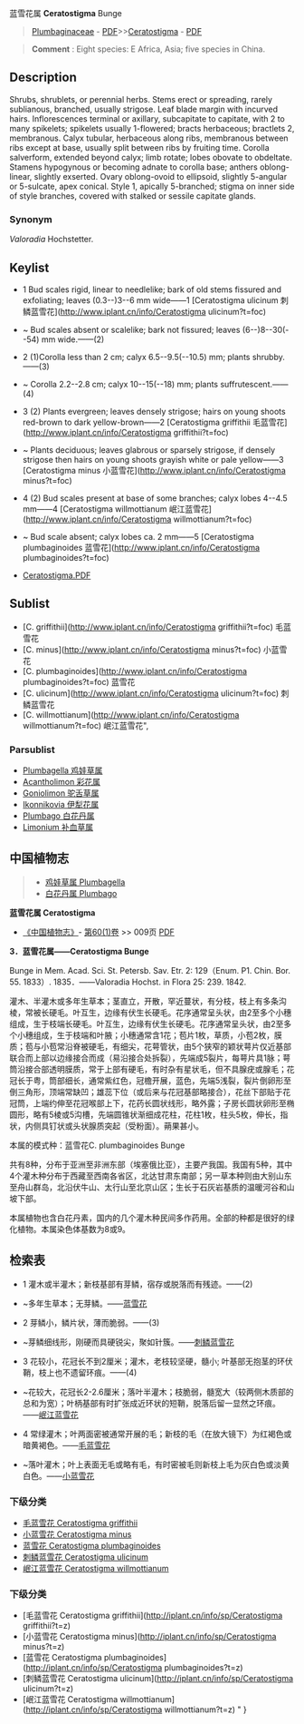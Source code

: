 蓝雪花属 **Ceratostigma** Bunge

> [Plumbaginaceae](http://www.iplant.cn/info/Plumbaginaceae?t=foc) - [PDF](http://www.iplant.cn/foc/pdf/Plumbaginaceae.pdf)>>[Ceratostigma](http://www.iplant.cn/info/Ceratostigma?t=foc) - [PDF](http://www.iplant.cn/foc/pdf/Ceratostigma.pdf)

> **Comment** : 
> Eight species: E Africa, Asia; five species in China.

## Description

Shrubs, shrublets, or perennial herbs. Stems erect or spreading, rarely sublianous, branched, usually strigose. Leaf blade margin with incurved hairs. Inflorescences terminal or axillary, subcapitate to capitate, with 2 to many spikelets; spikelets usually 1-flowered; bracts herbaceous; bractlets 2, membranous. Calyx tubular, herbaceous along ribs, membranous between ribs except at base, usually split between ribs by fruiting time. Corolla salverform, extended beyond calyx; limb rotate; lobes obovate to obdeltate. Stamens hypogynous or becoming adnate to corolla base; anthers oblong-linear, slightly exserted. Ovary oblong-ovoid to ellipsoid, slightly 5-angular or 5-sulcate, apex conical. Style 1, apically 5-branched; stigma on inner side of style branches, covered with stalked or sessile capitate glands.

### Synonym
*Valoradia* Hochstetter.

## Keylist

* 1 Bud scales rigid, linear to needlelike; bark of old stems fissured and exfoliating; leaves (0.3--)3--6 mm wide——1  [Ceratostigma ulicinum 刺鳞蓝雪花](http://www.iplant.cn/info/Ceratostigma ulicinum?t=foc)
* ~ Bud scales absent or scalelike; bark not fissured; leaves (6--)8--30(--54) mm wide.——(2)

* 2 (1)Corolla less than 2 cm; calyx 6.5--9.5(--10.5) mm; plants shrubby.——(3)
* ~ Corolla 2.2--2.8 cm; calyx 10--15(--18) mm; plants suffrutescent.——(4)

* 3 (2) Plants evergreen; leaves densely strigose; hairs on young shoots red-brown to dark yellow-brown——2  [Ceratostigma griffithii 毛蓝雪花](http://www.iplant.cn/info/Ceratostigma griffithii?t=foc)
* ~ Plants deciduous; leaves glabrous or sparsely strigose, if densely strigose then hairs on young shoots grayish white or pale yellow——3  [Ceratostigma minus 小蓝雪花](http://www.iplant.cn/info/Ceratostigma minus?t=foc)

* 4 (2) Bud scales present at base of some branches; calyx lobes 4--4.5 mm——4  [Ceratostigma willmottianum 岷江蓝雪花](http://www.iplant.cn/info/Ceratostigma willmottianum?t=foc)
* ~ Bud scale absent; calyx lobes ca. 2 mm——5  [Ceratostigma plumbaginoides 蓝雪花](http://www.iplant.cn/info/Ceratostigma plumbaginoides?t=foc)

* [Ceratostigma.PDF](http://www.iplant.cn/foc/pdf/Ceratostigma.pdf)

## Sublist

* [C.  griffithii](http://www.iplant.cn/info/Ceratostigma griffithii?t=foc)
 毛蓝雪花
* [C.  minus](http://www.iplant.cn/info/Ceratostigma minus?t=foc)
 小蓝雪花
* [C.  plumbaginoides](http://www.iplant.cn/info/Ceratostigma plumbaginoides?t=foc)
 蓝雪花
* [C.  ulicinum](http://www.iplant.cn/info/Ceratostigma ulicinum?t=foc)
 刺鳞蓝雪花
* [C.  willmottianum](http://www.iplant.cn/info/Ceratostigma willmottianum?t=foc) 岷江蓝雪花",

### Parsublist

* [Plumbagella  鸡娃草属](http://www.iplant.cn/info/Plumbagella?t=foc)
* [Acantholimon  彩花属](Acantholimon-彩花属.md)
* [Goniolimon  驼舌草属](http://www.iplant.cn/info/Goniolimon?t=foc)
* [Ikonnikovia  伊犁花属](http://www.iplant.cn/info/Ikonnikovia?t=foc)
* [Plumbago  白花丹属](http://www.iplant.cn/info/Plumbago?t=foc)
* [Limonium  补血草属](http://www.iplant.cn/info/Limonium?t=foc)

## 中国植物志

> * [鸡娃草属  Plumbagella](http://www.iplant.cn/info/Plumbagella?t=z)
> * [白花丹属  Plumbago](http://www.iplant.cn/info/Plumbago?t=z)

**蓝雪花属 Ceratostigma**

* [《中国植物志》](http://www.iplant.cn/frps)- [第60(1)卷](http://www.iplant.cn/frps/vol/60(1)) >> 009页 [PDF](http://www.iplant.cn/frps/pdf/60(1)/009y.pdf)

**3．蓝雪花属——Ceratostigma Bunge**

Bunge in Mem. Acad. Sci. St. Petersb. Sav. Etr. 2: 129（Enum. P1. Chin. Bor. 55. 1833）. 1835．——Valoradia Hochst. in Flora 25: 239. 1842.

灌木、半灌木或多年生草本；茎直立，开散，罕近蔓状，有分枝，枝上有多条沟棱，常被长硬毛。叶互生，边缘有伏生长硬毛。花序通常呈头状，由2至多个小穗组成，生于枝端长硬毛。叶互生，边缘有伏生长硬毛。花序通常呈头状，由2至多个小穗组成，生于枝端和叶腋；小穗通常含1花；苞片1枚，草质，小苞2枚，膜质；苞与小苞常沿脊被硬毛，有细尖，花萼管状，由5个狭窄的颖状萼片仅近基部联合而上部以边缘接合而成（易沿接合处拆裂），先端成5裂片，每萼片具1脉；萼筒沿接合部透明膜质，常于上部有硬毛，有时杂有星状毛，但不具腺疣或腺毛；花冠长于粤，筒部细长，通常紫红色，冠檐开展，蓝色，先端5浅裂，裂片倒卵形至倒三角形，顶端常缺凹；雄蕊下位（或后来与花冠基部略接合），花丝下部贴于花冠筒，上端约伸至花冠喉部上下，花药长圆状线形，略外露；子房长圆状卵形至椭圆形，略有5棱或5沟槽，先端圆锥状渐细成花柱，花柱1枚，柱头5枚，伸长，指状，内侧具钉状或头状腺质突起（受粉面）。蒴果甚小。

本属的模式种：蓝雪花C. plumbaginoides Bunge

共有8种，分布于亚洲至非洲东部（埃塞俄比亚），主要产我国。我国有5种，其中4个灌木种分布于西藏至西南各省区，北达甘肃东南部；另一草本种则由大别山东至舟山群岛，北沿伏牛山、太行山至北京山区；生长于石灰岩基质的温暖河谷和山坡下部。

本属植物也含白花丹素，国内的几个灌木种民间多作药用。全部的种都是很好的绿化植物。本属染色体基数为8或9。

## 检索表

* 1 灌木或半灌木；新枝基部有芽鳞，宿存或脱落而有残迹。——(2)
* ~多年生草本；无芽鳞。——[蓝雪花](Ceratostigma-plumbaginoides-蓝雪花.md)

* 2 芽鳞小，鳞片状，薄而脆弱。——(3)
* ~芽鳞细线形，刚硬而具硬锐尖，聚如针簇。——[刺鳞蓝雪花](Ceratostigma-ulicinum-刺鳞蓝雪花.md)

* 3 花较小，花冠长不到2厘米；灌木，老枝较坚硬，髓小; 叶基部无抱茎的环伏鞘，枝上也不遗留环痕。——(4)
* ~花较大，花冠长2-2.6厘米；落叶半灌木；枝脆弱，髓宽大（较两侧木质部的总和为宽）；叶柄基部有时扩张成近环状的短鞘，脱落后留一显然之环痕。——[岷江蓝雪花](Ceratostigma-willmottianum-岷江蓝雪花.md)

* 4 常绿灌木；叶两面密被通常开展的毛；新枝的毛（在放大镜下）为红褐色或暗黄褐色。——[毛蓝雪花](Ceratostigma-griffithii-毛蓝雪花.md)

* ~落叶灌木；叶上表面无毛或略有毛，有时密被毛则新枝上毛为灰白色或淡黄白色。——[小蓝雪花](Ceratostigma-minus-小蓝雪花.md)

### 下级分类
* [毛蓝雪花  Ceratostigma griffithii](Ceratostigma-griffithii-毛蓝雪花.md)
* [小蓝雪花  Ceratostigma minus](Ceratostigma-minus-小蓝雪花.md)
* [蓝雪花  Ceratostigma plumbaginoides](Ceratostigma-plumbaginoides-蓝雪花.md)
* [刺鳞蓝雪花  Ceratostigma ulicinum](Ceratostigma-ulicinum-刺鳞蓝雪花.md)
* [岷江蓝雪花  Ceratostigma willmottianum](Ceratostigma-willmottianum-岷江蓝雪花.md)

### 下级分类
* [毛蓝雪花  Ceratostigma griffithii](http://iplant.cn/info/sp/Ceratostigma griffithii?t=z)
* [小蓝雪花  Ceratostigma minus](http://iplant.cn/info/sp/Ceratostigma minus?t=z)
* [蓝雪花  Ceratostigma plumbaginoides](http://iplant.cn/info/sp/Ceratostigma plumbaginoides?t=z)
* [刺鳞蓝雪花  Ceratostigma ulicinum](http://iplant.cn/info/sp/Ceratostigma ulicinum?t=z)
* [岷江蓝雪花  Ceratostigma willmottianum](http://iplant.cn/info/sp/Ceratostigma willmottianum?t=z)
"
}